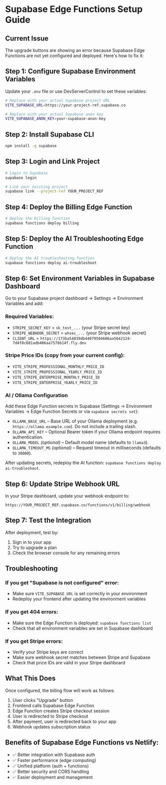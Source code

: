 # Supabase Edge Functions Setup Guide

## Current Issue

The upgrade buttons are showing an error because Supabase Edge Functions are not yet configured and deployed. Here's how to fix it:

## Step 1: Configure Supabase Environment Variables

Update your `.env` file or use DevServerControl to set these variables:

```bash
# Replace with your actual Supabase project URL
VITE_SUPABASE_URL=https://your-project-ref.supabase.co

# Replace with your actual Supabase anon key
VITE_SUPABASE_ANON_KEY=your-supabase-anon-key
```

## Step 2: Install Supabase CLI

```bash
npm install -g supabase
```

## Step 3: Login and Link Project

```bash
# Login to Supabase
supabase login

# Link your existing project
supabase link --project-ref YOUR_PROJECT_REF
```

## Step 4: Deploy the Billing Edge Function

```bash
# Deploy the billing function
supabase functions deploy billing
```

## Step 5: Deploy the AI Troubleshooting Edge Function

```bash
# Deploy the AI troubleshooting function
supabase functions deploy ai-troubleshoot
```

## Step 6: Set Environment Variables in Supabase Dashboard

Go to your Supabase project dashboard → Settings → Environment Variables and add:

### Required Variables:

- `STRIPE_SECRET_KEY` = `sk_test_...` (your Stripe secret key)
- `STRIPE_WEBHOOK_SECRET` = `whsec_...` (your Stripe webhook secret)
- `CLIENT_URL` = `https://173ba54839db44079504686aa5642124-7d4f8c681adb406aa7578b14f.fly.dev`

### Stripe Price IDs (copy from your current config):

- `VITE_STRIPE_PROFESSIONAL_MONTHLY_PRICE_ID`
- `VITE_STRIPE_PROFESSIONAL_YEARLY_PRICE_ID`
- `VITE_STRIPE_ENTERPRISE_MONTHLY_PRICE_ID`
- `VITE_STRIPE_ENTERPRISE_YEARLY_PRICE_ID`

### AI / Ollama Configuration

Add these Edge Function secrets in Supabase (Settings → Environment Variables → Edge Function Secrets or via `supabase secrets set`):

- `OLLAMA_BASE_URL` – Base URL of your Ollama deployment (e.g. `https://ollama.example.com`). Do not include a trailing slash.
- `OLLAMA_API_KEY` – Optional Bearer token if your Ollama endpoint requires authentication.
- `OLLAMA_MODEL` *(optional)* – Default model name (defaults to `llama3`).
- `OLLAMA_TIMEOUT_MS` *(optional)* – Request timeout in milliseconds (defaults to `30000`).

After updating secrets, redeploy the AI function: `supabase functions deploy ai-troubleshoot`.

## Step 6: Update Stripe Webhook URL

In your Stripe dashboard, update your webhook endpoint to:

```
https://YOUR_PROJECT_REF.supabase.co/functions/v1/billing/webhook
```

## Step 7: Test the Integration

After deployment, test by:

1. Sign in to your app
2. Try to upgrade a plan
3. Check the browser console for any remaining errors

## Troubleshooting

### If you get "Supabase is not configured" error:

- Make sure `VITE_SUPABASE_URL` is set correctly in your environment
- Redeploy your frontend after updating the environment variables

### If you get 404 errors:

- Make sure the Edge Function is deployed: `supabase functions list`
- Check that all environment variables are set in Supabase dashboard

### If you get Stripe errors:

- Verify your Stripe keys are correct
- Make sure webhook secret matches between Stripe and Supabase
- Check that price IDs are valid in your Stripe dashboard

## What This Does

Once configured, the billing flow will work as follows:

1. User clicks "Upgrade" button
2. Frontend calls Supabase Edge Function
3. Edge Function creates Stripe checkout session
4. User is redirected to Stripe checkout
5. After payment, user is redirected back to your app
6. Webhook updates subscription status

## Benefits of Supabase Edge Functions vs Netlify:

- ✅ Better integration with Supabase auth
- ✅ Faster performance (edge computing)
- ✅ Unified platform (auth + functions)
- ✅ Better security and CORS handling
- ✅ Easier deployment and management
